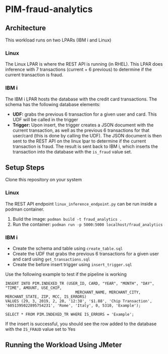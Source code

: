 # PIM-fraud-analytics
## Architecture
This workload runs on two LPARs (IBM i and Linux)


### Linux
The Linux LPAR is where the REST API is running (in RHEL). This LPAR does inference with 7 transactions (current + 6 previous) to determine if the current transaction is fraud.

### IBM i
The IBM i LPAR hosts the database with the credit card transactions. The schema has the following database elements:

- **UDF:** grabs the previous 6 transaction for a given user and card. This UDF will be called in the trigger
- **Trigger:** Upon insert, the trigger creates a JSON document with the current transaction, as well as the previous 6 transactions for that user/card (this is done by calling the UDF). The JSON document is then sent to the REST API on the linux lpar to determine if the current transaction is fraud. The result is sent back to IBM i, which inserts the transaction into the database with the `is_fraud` value set.

## Setup Steps
Clone this repository on your system
### Linux
The REST API endpoint `linux_inference_endpoint.py` can be run inside a podman container.
1. Build the image: `podman build -t fraud_analytics .`
2. Run the container: `podman run -p 5000:5000 localhost/fraud_analytics`
   
### IBM i
- Create the schema and table using `create_table.sql`
- Create the UDF that grabs the previous 6 transactions for a given user and card using `get_transactions.sql`
- Create the before insert trigger using `insert_trigger.sql`

Use the following example to test if the pipeline is working
```
INSERT INTO PIM.INDEXED_TR (USER_ID, CARD, "YEAR", "MONTH", "DAY", "TIME", AMOUNT, USE_CHIP, 
                               MERCHANT_NAME, MERCHANT_CITY, MERCHANT_STATE, ZIP, MCC, IS_ERRORS)
VALUES (29, 3, 2019, 2, 20, '12:38', '$1.88', 'Chip Transaction', '6051395022895754231', 'Rome', 'Italy', 0, 5310, 'Example');

SELECT * FROM PIM.INDEXED_TR WHERE IS_ERRORS = 'Example';
```

If the insert is successful, you should see the row added to the database with the `IS_FRAUD` value set to Yes


## Running the Workload Using JMeter
